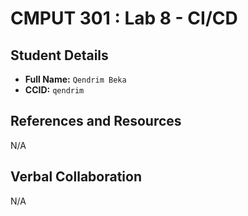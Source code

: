 # CMPUT 301 : Lab 8 - CI/CD

## Student Details

- **Full Name:** `Qendrim Beka`
- **CCID:** `qendrim`

## References and Resources

N/A

## Verbal Collaboration

N/A

